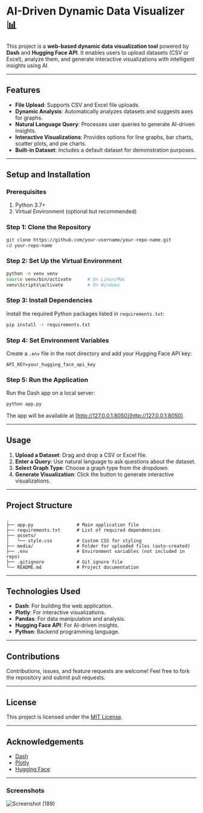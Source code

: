 
# AI-Driven Dynamic Data Visualizer 📊

This project is a **web-based dynamic data visualization tool** powered by **Dash** and **Hugging Face API**. It enables users to upload datasets (CSV or Excel), analyze them, and generate interactive visualizations with intelligent insights using AI.

---

## Features

- **File Upload**: Supports CSV and Excel file uploads.
- **Dynamic Analysis**: Automatically analyzes datasets and suggests axes for graphs.
- **Natural Language Query**: Processes user queries to generate AI-driven insights.
- **Interactive Visualizations**: Provides options for line graphs, bar charts, scatter plots, and pie charts.
- **Built-in Dataset**: Includes a default dataset for demonstration purposes.

---

## Setup and Installation

### Prerequisites
1. Python 3.7+
2. Virtual Environment (optional but recommended)

### Step 1: Clone the Repository
```bash
git clone https://github.com/your-username/your-repo-name.git
cd your-repo-name
```

### Step 2: Set Up the Virtual Environment
```bash
python -m venv venv
source venv/bin/activate      # On Linux/Mac
venv\Scripts\activate         # On Windows
```

### Step 3: Install Dependencies
Install the required Python packages listed in `requirements.txt`:
```bash
pip install -r requirements.txt
```

### Step 4: Set Environment Variables
Create a `.env` file in the root directory and add your Hugging Face API key:
```env
API_KEY=your_hugging_face_api_key
```

### Step 5: Run the Application
Run the Dash app on a local server:
```bash
python app.py
```
The app will be available at [http://127.0.0.1:8050](http://127.0.0.1:8050).

---

## Usage

1. **Upload a Dataset**: Drag and drop a CSV or Excel file.
2. **Enter a Query**: Use natural language to ask questions about the dataset.
3. **Select Graph Type**: Choose a graph type from the dropdown.
4. **Generate Visualization**: Click the button to generate interactive visualizations.

---

## Project Structure

```plaintext
.
├── app.py                # Main application file
├── requirements.txt      # List of required dependencies
├── assets/
│   └── style.css         # Custom CSS for styling
├── media/                # Folder for uploaded files (auto-created)
├── .env                  # Environment variables (not included in repo)
├── .gitignore            # Git ignore file
└── README.md             # Project documentation
```

---

## Technologies Used

- **Dash**: For building the web application.
- **Plotly**: For interactive visualizations.
- **Pandas**: For data manipulation and analysis.
- **Hugging Face API**: For AI-driven insights.
- **Python**: Backend programming language.

---

## Contributions

Contributions, issues, and feature requests are welcome! Feel free to fork the repository and submit pull requests.

---

## License

This project is licensed under the [MIT License](LICENSE).

---

## Acknowledgements

- [Dash](https://dash.plotly.com/)
- [Plotly](https://plotly.com/)
- [Hugging Face](https://huggingface.co/)

---

### Screenshots
![Screenshot (189)](https://github.com/user-attachments/assets/5aeaa617-1bc5-407f-9176-3d9bd369ba0a)



